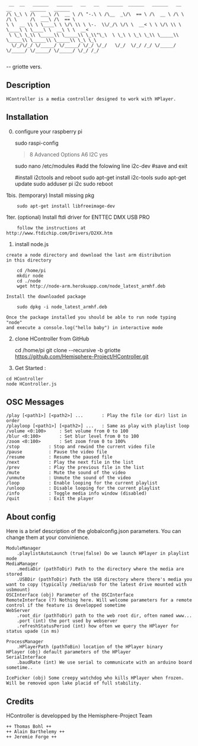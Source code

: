 ```
 __  __   ______   ______   __   __   ______  ______   ______   __       __       ______   ______   
/\ \_\ \ /\  ___\ /\  __ \ /\ "-.\ \ /\__  _\/\  == \ /\  __ \ /\ \     /\ \     /\  ___\ /\  == \  
\ \  __ \\ \ \____\ \ \/\ \\ \ \-.  \\/_/\ \/\ \  __< \ \ \/\ \\ \ \____\ \ \____\ \  __\ \ \  __<  
 \ \_\ \_\\ \_____\\ \_____\\ \_\\"\_\  \ \_\ \ \_\ \_\\ \_____\\ \_____\\ \_____\\ \_____\\ \_\ \_\
  \/_/\/_/ \/_____/ \/_____/ \/_/ \/_/   \/_/  \/_/ /_/ \/_____/ \/_____/ \/_____/ \/_____/ \/_/ /_/
  
```
  
  -- griotte vers.
  
Description
------------- 
  
	HController is a media controller designed to work with HPlayer.
  
Installation 
------------- 

  0. configure your raspberry pi
 
		sudo raspi-config
		> 8 Advanced Options
		> A6 I2C
		> yes

		sudo nano /etc/modules
		#add the folowing line
		i2c-dev
		#save and exit
		
		#install i2ctools and reboot
		sudo apt-get install i2c-tools
		sudo apt-get update
		sudo adduser pi i2c
		sudo reboot

  1bis. (temporary) Install missing pkg
  
  		sudo apt-get install libfreeimage-dev
  		
  1ter. (optional) Install ftdi driver for ENTTEC DMX USB PRO
  
  		follow the instructions at http://www.ftdichip.com/Drivers/D2XX.htm
	
  1. install node.js 
  	
  	create a node directory and download the last arm distribution 
  	in this directory
  	
		cd /home/pi
  		mkdir node
  		cd ./node
  		wget http://node-arm.herokuapp.com/node_latest_armhf.deb
  		
  	Install the downloaded package
  		
  		sudo dpkg -i node_latest_armhf.deb
  	
  	Once the package installed you should be able to run node typing "node" 
  	and execute a console.log("hello baby") in interactive mode
  	
  2. clone HController from GitHub
  
		cd /home/pi
		git clone --recursive -b griotte https://github.com/Hemisphere-Project/HController.git
  	
  3. Get Started :
  
  	cd HController
  	node HController.js
  	
  	
OSC Messages
------------- 

	/play [<path1>] [<path2>] ...       : Play the file (or dir) list in order
	/playloop [<path1>] [<path2>] ...   : Same as play with playlist loop
	/volume <0:100>     : Set volume from 0 to 100
	/blur <0:100>       : Set blur level from 0 to 100
	/zoom <0:100>       : Set zoom from 0 to 100%
	/stop           : Stop and rewind the current video file
	/pause          : Pause the video file
	/resume         : Resume the paused file
	/next           : Play the next file in the list
	/prev           : Play the previous file in the list
	/mute           : Mute the sound of the video
	/unmute         : Unmute the sound of the video
	/loop           : Enable looping for the current playlist
	/unloop         : Disable looping for the current playlist
	/info           : Toggle media info window (disabled)
	/quit           : Exit the player

About config
-------------

Here is a brief description of the globalconfig.json parameters. You can change them at your convinience.
```
ModuleManager
	.playlistAutoLaunch (true|false) Do we launch HPlayer in playlist mode
MediaManager
	.mediaDir (pathToDir) Path to the directory where the media are stored
	.USBDir (pathToDir) Path the USB directory where there's media you want to copy (typically /media/usb for the latest drive mounted with usbmount)
OSCInterface (obj) Parameter of the OSCInterface
RemoteInterface (?) Nothing here. Will welcome parameters for a remote control if the feature is developped sometime 
WebServer
	.root_dir (pathToDir) path to the web root dir, often named www...
	.port (int) the port used by webserver
	.refreshStatusPeriod (int) how often we query the HPlayer for status upade (in ms)
	
ProcessManager
	.HPlayerPath (pathToBin) location of the HPlayer binary
HPlayer (obj) default parameters of the HPlayer
SerialInterface
	.baudRate (int) We use serial to communicate with an arduino board sometime..

IcePicker (obj) Some creepy watchdog who kills HPlayer when frozen. Will be removed upon lake placid of full stability.
```
		
Credits
------------- 

HController is developped by the Hemisphere-Project Team

    ++ Thomas Bohl ++
    ++ Alain Barthelemy ++
    ++ Jeremie Forge ++
  
